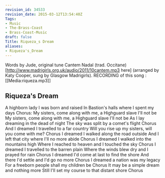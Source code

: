 ```yaml
---
revision_id: 34533
revision_date: 2015-03-12T13:54:40Z
Tags:
- Music
- The-Brass-Coast
- Brass-Coast-Music
draft: false
Title: Riqueza_s Dream
aliases:
- Riqueza's_Dream
---
```

Words by Jude, original tune Cantem Nadal (trad. Occitane) [http://www.madrigirls.org.uk/audio/2011/10cantem.mp3 here] (arranged by Katy Cooper, sung by Glasgow Madrigirls).
RECORDING of this song : [[Media:riqueza.mp3]]
## Riqueza's Dream
A highborn lady I was born and raised
In Bastion's halls where I spent my days
Chorus:
My sisters, come along with me, a Highguard slave I'll not be
My sisters, come along with me, a Highguard slave I'll not be
As I lay dreaming in the dead of night
The sky was split by a comet's flight
Chorus
And I dreamed I travelled to a far country
Will you rise up my sisters, will you come with me?
Chorus
I dreamed I walked along the road outside
And I left that city where I'll no more abide
Chorus
I dreamed I walked into the mountains high
Where I reached to heaven and I touched the sky
Chorus
I dreamed I travelled to the barren plain
Where the winds blew dry and I prayed for rain
Chorus
I dreamed I'd come at last to find the shore
And there I'd settle and I'd go no more
Chorus
I dreamed a nation was my legacy
For a freeborn people shall my children be
Chorus
It may be a simple dream and nothing more
Still I'll set my course to that distant shore
Chorus